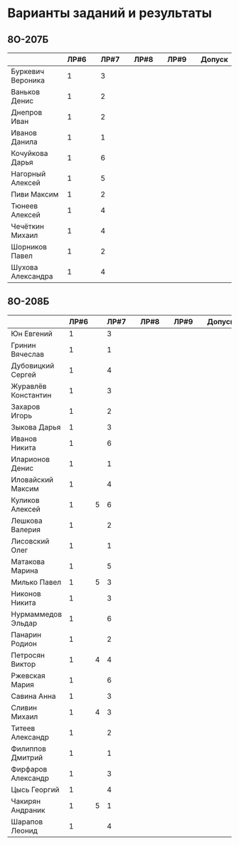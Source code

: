# Варианты заданий и результаты

## 8О-207Б
|                     | ЛР#6 |   | ЛР#7 |   | ЛР#8 |   | ЛР#9 |   |   Допуск   |
|---------------------|------|---|------|---|------|---|------|---|------------|
| Буркевич Вероника   |  1   |   |  3   |   |      |   |      |   |            |
| Ваньков Денис       |  1   |   |  2   |   |      |   |      |   |            |
| Днепров Иван        |  1   |   |  2   |   |      |   |      |   |            |
| Иванов Данила       |  1   |   |  1   |   |      |   |      |   |            |
| Кочуйкова Дарья     |  1   |   |  6   |   |      |   |      |   |            |
| Нагорный Алексей    |  1   |   |  5   |   |      |   |      |   |            |
| Пиви Максим         |  1   |   |  2   |   |      |   |      |   |            |
| Тюнеев Алексей      |  1   |   |  4   |   |      |   |      |   |            |
| Чечёткин Михаил     |  1   |   |  4   |   |      |   |      |   |            |
| Шорников Павел      |  1   |   |  2   |   |      |   |      |   |            |
| Шухова Александра   |  1   |   |  4   |   |      |   |      |   |            |

## 8О-208Б
|                     | ЛР#6 |   | ЛР#7 |   | ЛР#8 |   | ЛР#9 |   |   Допуск   |
|---------------------|------|---|------|---|------|---|------|---|------------|
| Юн Евгений          |  1   |   |  3   |   |      |   |      |   |            |
| Гринин Вячеслав     |  1   |   |  1   |   |      |   |      |   |            |
| Дубовицкий Сергей   |  1   |   |  4   |   |      |   |      |   |            |
| Журавлёв Константин |  1   |   |  3   |   |      |   |      |   |            |
| Захаров Игорь       |  1   |   |  2   |   |      |   |      |   |            |
| Зыкова Дарья        |  1   |   |  3   |   |      |   |      |   |            |
| Иванов Никита       |  1   |   |  6   |   |      |   |      |   |            |
| Иларионов Денис     |  1   |   |  1   |   |      |   |      |   |            |
| Иловайский Максим   |  1   |   |  4   |   |      |   |      |   |            |
| Куликов Алексей     |  1   | 5 |  6   |   |      |   |      |   |            |
| Лешкова Валерия     |  1   |   |  2   |   |      |   |      |   |            |
| Лисовский Олег      |  1   |   |  1   |   |      |   |      |   |            |
| Матакова Марина     |  1   |   |  5   |   |      |   |      |   |            |
| Милько Павел        |  1   | 5 |  3   |   |      |   |      |   |            |
| Никонов Никита      |  1   |   |  3   |   |      |   |      |   |            |
| Нурмаммедов Эльдар  |  1   |   |  6   |   |      |   |      |   |            |
| Панарин Родион      |  1   |   |  2   |   |      |   |      |   |            |
| Петросян Виктор     |  1   | 4 |  4   |   |      |   |      |   |            |
| Ржевская Мария      |  1   |   |  6   |   |      |   |      |   |            |
| Савина Анна         |  1   |   |  3   |   |      |   |      |   |            |
| Сливин Михаил       |  1   | 4 |  3   |   |      |   |      |   |            |
| Титеев Александр    |  1   |   |  2   |   |      |   |      |   |            |
| Филиппов Дмитрий    |  1   |   |  1   |   |      |   |      |   |            |
| Фирфаров Александр  |  1   |   |  3   |   |      |   |      |   |            |
| Цысь Георгий        |  1   |   |  4   |   |      |   |      |   |            |
| Чакирян Андраник    |  1   | 5 |  1   |   |      |   |      |   |            |
| Шарапов Леонид      |  1   |   |  4   |   |      |   |      |   |            |
